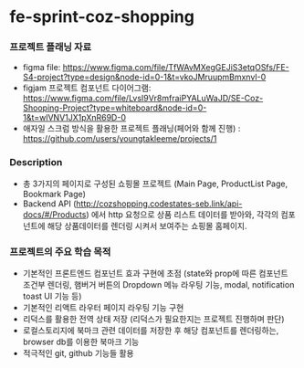 # fe-sprint-coz-shopping
### 프로젝트 플래닝 자료
- figma file: https://www.figma.com/file/TfWAvMXegGEJiS3etqOSfs/FE-S4-project?type=design&node-id=0-1&t=vkoJMruupmBmxnvI-0
- figjam 프로젝트 컴포넌트 다이어그램: https://www.figma.com/file/LvsI9Vr8mfraiPYALuWaJD/SE-Coz-Shooping-Project?type=whiteboard&node-id=0-1&t=wlVNV1JX1pXnR69D-0
- 애자일 스크럼 방식을 활용한 프로젝트 플래닝(페어와 함께 진행) : https://github.com/users/youngtakleeme/projects/1

### Description
- 총 3가지의 페이지로 구성된 쇼핑몰 프로젝트 (Main Page, ProductList Page, Bookmark Page)
- Backend API (http://cozshopping.codestates-seb.link/api-docs/#/Products) 에서 http 요청으로 상품 리스트 데이터를 받아와, 각각의 컴포넌트에 해당 상품데이터를 렌더링 시켜서 보여주는 쇼핑몰 홈페이지.

### 프로젝트의 주요 학습 목적
- 기본적인 프론트엔드 컴포넌트 효과 구현에 초점 (state와 prop에 따른 컴포넌트 조건부 렌더링, 햄버거 버튼의 Dropdown 메뉴 라우팅 기능, modal, notification toast UI 기능 등)
- 기본적인 리액트 라우터 페이지 라우팅 기능 구현
- 리덕스를 활용한 전역 상태 저장 (리덕스가 필요한지는 프로젝트 진행하며 판단)
- 로컬스토리지에 북마크 관련 데이터를 저장한 후 해당 컴포넌트를 렌더링하는, browser db를 이용한 북마크 기능
- 적극적인 git, github 기능들 활용

